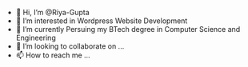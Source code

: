 - 👋 Hi, I’m @Riya-Gupta
- 👀 I’m interested in Wordpress Website Development
- 🌱 I’m currently Persuing my BTech degree in Computer Science and Engineering
- 💞️ I’m looking to collaborate on ...
- 📫 How to reach me ...

<!---
riya-gupta28/riya-gupta28 is a ✨ special ✨ repository because its `README.md` (this file) appears on your GitHub profile.
You can click the Preview link to take a look at your changes.
--->
